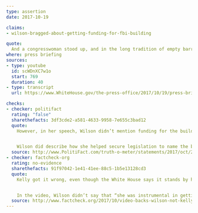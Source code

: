 ```yaml
---
type: assertion
date: 2017-10-19

claims:
- wilson-bragged-about-getting-funding-for-fbi-building

quote:
  And a congresswoman stood up, and in the long tradition of empty barrels making the most noise, stood up there and all of that and talked about how she was instrumental in getting the funding for that building, and how she took care of her constituents because she got the money, and she just called up President Obama, and on that phone call he gave the money -- the $20 million -- to build the building. And she sat down, and we were stunned. Stunned that she had done it. Even for someone that is that empty a barrel, we were stunned.
where: press briefing
sources:
- type: youtube
  id: scWDnXC7w1o
  start: 769
  duration: 40
- type: transcript
  url: https://www.WhiteHouse.gov/the-press-office/2017/10/19/press-briefing-press-secretary-sarah-sanders-and-chief-staff-general

checks:
- checker: politifact
  rating: "false"
  sharethefacts: 3df3cde2-a581-4633-9958-7e655c3bad12
  quote:
    However, in her speech, Wilson didn’t mention funding for the building, much less claim credit for it or tell the audience how she leveraged influence with Obama to secure it.


    Wilson did describe how she helped secure legislation to name the building for two slain agents, but Kelly’s description leaves out that the FBI pressed her to make that effort and that she shared credit with several other lawmakers, including the Republican House speaker and Florida’s Republican senator. Wilson also spoke at some length about the bravery of the slain agents and the FBI in general.
  source: http://www.PolitiFact.com/truth-o-meter/statements/2017/oct/20/john-kelly/fact-checking-john-kelly-frederica-wilsons-2015-sp/
- checker: factcheck-org
  rating: no-evidence
  sharethefacts: 91f97042-1e41-41ee-88c5-1b5e13128cd3
  quote:
    Kelly got it wrong, even though the White House says it stands by his account. White House Press Secretary Sarah Sanders [said that Wilson](https://www.whitehouse.gov/the-press-office/2017/10/20/press-briefing-press-secretary-sarah-sanders) "had quite a few comments that day that weren't part of that speech ... that were also witnessed by many people that were there."


    In the video, Wilson didn’t say that “she was instrumental in getting the funding for that building.”
  source: http://www.factcheck.org/2017/10/video-backs-wilson-not-kelly/
---
```

